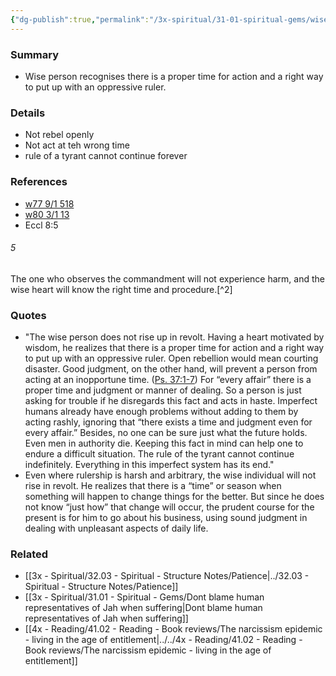 ```yaml
---
{"dg-publish":true,"permalink":"/3x-spiritual/31-01-spiritual-gems/wise-will-know-the-right-time-and-procedure/","dgHomeLink":true,"dgPassFrontmatter":false,"dgShowBacklinks":true,"dgShowLocalGraph":false,"dgShowInlineTitle":true}
---
```



### Summary
- Wise person recognises there is a proper time for action and a right way to put up with an oppressive ruler.

### Details
- Not rebel openly
- Not act at teh wrong time
- rule of a tyrant cannot continue forever

### References
- [w77 9/1 518](https://www.jw.org/finder?wtlocale=E&docid=1977641&srctype=wol&srcid=share&par=12)
- [w80 3/1 13](https://www.jw.org/finder?wtlocale=E&docid=1980166&srctype=wol&srcid=share&par=25)
- Eccl 8:5 
<div class="transclusion internal-embed is-loaded"><div class="markdown-embed">



###### 5
The one who observes the commandment will not experience harm, and the wise heart will know the right time and procedure.[^2]


</div></div>

### Quotes
- "The wise person does not rise up in revolt. Having a heart motivated by wisdom, he realizes that there is a proper time for action and a right way to put up with an oppressive ruler. Open rebellion would mean courting disaster. Good judgment, on the other hand, will prevent a person from acting at an inopportune time. ([Ps. 37:1-7](https://wol.jw.org/en/wol/bc/r1/lp-e/1977641/8/0)) For “every affair” there is a proper time and judgment or manner of dealing. So a person is just asking for trouble if he disregards this fact and acts in haste. Imperfect humans already have enough problems without adding to them by acting rashly, ignoring that “there exists a time and judgment even for every affair.” Besides, no one can be sure just what the future holds. Even men in authority die. Keeping this fact in mind can help one to endure a difficult situation. The rule of the tyrant cannot continue indefinitely. Everything in this imperfect system has its end."
- Even where rulership is harsh and arbitrary, the wise individual will not rise in revolt. He realizes that there is a “time” or season when something will happen to change things for the better. But since he does not know “just how” that change will occur, the prudent course for the present is for him to go about his business, using sound judgment in dealing with unpleasant aspects of daily life.​

### Related
- [[3x - Spiritual/32.03 - Spiritual - Structure Notes/Patience|../32.03 - Spiritual - Structure Notes/Patience]]
- [[3x - Spiritual/31.01 - Spiritual - Gems/Dont blame human representatives of Jah when suffering|Dont blame human representatives of Jah when suffering]]
- [[4x - Reading/41.02 - Reading - Book reviews/The narcissism epidemic - living in the age of entitlement|../../4x - Reading/41.02 - Reading - Book reviews/The narcissism epidemic - living in the age of entitlement]]